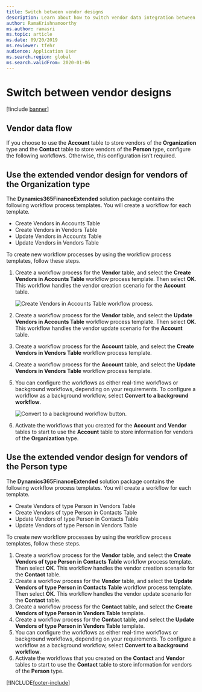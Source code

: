 ```yaml
---
title: Switch between vendor designs
description: Learn about how to switch vendor data integration between finance and operations apps and Dataverse, including an outline on using an extended vendor design.
author: RamaKrishnamoorthy
ms.author: ramasri
ms.topic: article
ms.date: 09/20/2019
ms.reviewer: tfehr
audience: Application User
ms.search.region: global
ms.search.validFrom: 2020-01-06
---
```


# Switch between vendor designs

[!include [banner](../../../finance/includes/banner.md)]





## Vendor data flow 

If you choose to use the **Account** table to store vendors of the **Organization** type and the **Contact** table to store vendors of the **Person** type, configure the following workflows. Otherwise, this configuration isn't required.

## Use the extended vendor design for vendors of the Organization type

The **Dynamics365FinanceExtended** solution package contains the following workflow process templates. You will create a workflow for each template.

+ Create Vendors in Accounts Table
+ Create Vendors in Vendors Table
+ Update Vendors in Accounts Table
+ Update Vendors in Vendors Table

To create new workflow processes by using the workflow process templates, follow these steps.

1. Create a workflow process for the **Vendor** table, and select the **Create Vendors in Accounts Table** workflow process template. Then select **OK**. This workflow handles the vendor creation scenario for the **Account** table.

    ![Create Vendors in Accounts Table workflow process.](../../dev-itpro/data-entities/dual-write/media/create_process.png)

2. Create a workflow process for the **Vendor** table, and select the **Update Vendors in Accounts Table** workflow process template. Then select **OK**. This workflow handles the vendor update scenario for the **Account** table.
3. Create a workflow process for the **Account** table, and select the **Create Vendors in Vendors Table** workflow process template.
4. Create a workflow process for the **Account** table, and select the **Update Vendors in Vendors Table** workflow process template.
5. You can configure the workflows as either real-time workflows or background workflows, depending on your requirements. To configure a workflow as a background workflow, select **Convert to a background workflow**.

    ![Convert to a background workflow button.](../../dev-itpro/data-entities/dual-write/media/background_workflow.png)

6. Activate the workflows that you created for the **Account** and **Vendor** tables to start to use the **Account** table to store information for vendors of the **Organization** type.

## Use the extended vendor design for vendors of the Person type

The **Dynamics365FinanceExtended** solution package contains the following workflow process templates. You will create a workflow for each template.

+ Create Vendors of type Person in Vendors Table
+ Create Vendors of type Person in Contacts Table
+ Update Vendors of type Person in Contacts Table
+ Update Vendors of type Person in Vendors Table

To create new workflow processes by using the workflow process templates, follow these steps.

1. Create a workflow process for the **Vendor** table, and select the **Create Vendors of type Person in Contacts Table** workflow process template. Then select **OK**. This workflow handles the vendor creation scenario for the **Contact** table.
2. Create a workflow process for the **Vendor** table, and select the **Update Vendors of type Person in Contacts Table** workflow process template. Then select **OK**. This workflow handles the vendor update scenario for the **Contact** table.
3. Create a workflow process for the **Contact** table, and select the **Create Vendors of type Person in Vendors Table** template.
4. Create a workflow process for the **Contact** table, and select the **Update Vendors of type Person in Vendors Table** template.
5. You can configure the workflows as either real-time workflows or background workflows, depending on your requirements. To configure a workflow as a background workflow, select **Convert to a background workflow**.
6. Activate the workflows that you created on the **Contact** and **Vendor** tables to start to use the **Contact** table to store information for vendors of the **Person** type.


[!INCLUDE[footer-include](../../../includes/footer-banner.md)]
